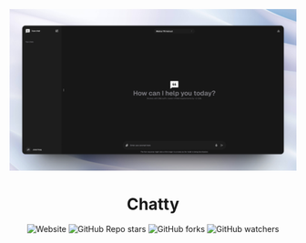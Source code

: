 <div align="center">
  
  [<img src="demo-img.jpg">](https://chattyui.com/)
  
</div>

<h1 align="center">
  Chatty
</h1>

<div align="center">
  
![Website](https://img.shields.io/website?url=https%3A%2F%2Fchattyui.com%2F) ![GitHub Repo stars](https://img.shields.io/github/stars/addyosmani/chatty) ![GitHub forks](https://img.shields.io/github/forks/addyosmani/chatty) ![GitHub watchers](https://img.shields.io/github/watchers/addyosmani/chatty)



